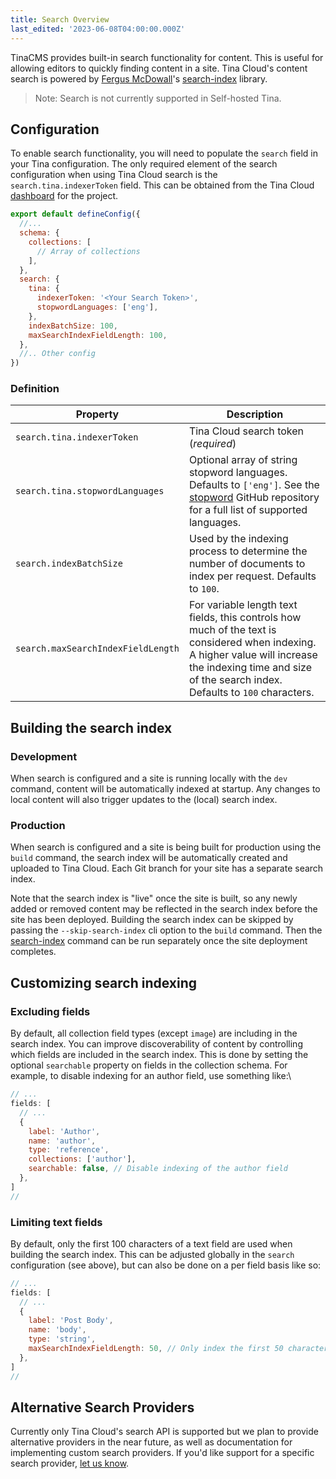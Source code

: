 ```yaml
---
title: Search Overview
last_edited: '2023-06-08T04:00:00.000Z'
---
```


TinaCMS provides built-in search functionality for content. This is useful for allowing editors to quickly finding content in a site. Tina Cloud's content search is powered by [Fergus McDowall](https://github.com/fergiemcdowall 'Fergus McDowall')'s [search-index](https://www.npmjs.com/package/search-index 'search-index') library.

> Note: Search is not currently supported in Self-hosted Tina.

## Configuration

To enable search functionality, you will need to populate the `search` field in your Tina configuration. The only required element of the search configuration when using Tina Cloud search is the `search.tina.indexerToken` field. This can be obtained from the Tina Cloud [dashboard](/docs/tina-cloud/dashboard/projects/#api-tokens) for the project.

```javascript
export default defineConfig({
  //...
  schema: {
    collections: [
      // Array of collections
    ],
  },
  search: {
    tina: {
      indexerToken: '<Your Search Token>',
      stopwordLanguages: ['eng'],
    },
    indexBatchSize: 100,
    maxSearchIndexFieldLength: 100,
  },
  //.. Other config
})
```

### Definition

| Property                           | Description                                                                                                                                                                                                 |
| ---------------------------------- | ----------------------------------------------------------------------------------------------------------------------------------------------------------------------------------------------------------- |
| `search.tina.indexerToken`         | Tina Cloud search token (_required_)                                                                                                                                                                        |
| `search.tina.stopwordLanguages`    | Optional array of string stopword languages. Defaults to `['eng']`. See the [stopword](https://github.com/fergiemcdowall/stopword#language-code) GitHub repository for a full list of supported languages.  |
| `search.indexBatchSize`            | Used by the indexing process to determine the number of documents to index per request. Defaults to `100`.                                                                                                  |
| `search.maxSearchIndexFieldLength` | For variable length text fields, this controls how much of the text is considered when indexing. A higher value will increase the indexing time and size of the search index. Defaults to `100` characters. |

## Building the search index

### Development

When search is configured and a site is running locally with the `dev` command, content will be automatically indexed at startup. Any changes to local content will also trigger updates to the (local) search index.

### Production

When search is configured and a site is being built for production using the `build` command, the search index will be automatically created and uploaded to Tina Cloud. Each Git branch for your site has a separate search index.

Note that the search index is "live" once the site is built, so any newly added or removed content may be reflected in the search index before the site has been deployed. Building the search index can be skipped by passing the `--skip-search-index` cli option to the `build` command. Then the [search-index](/docs/cli-overview/#tinacms-search-index) command can be run separately once the site deployment completes.

## Customizing search indexing

### Excluding fields

By default, all collection field types (except `image`) are including in the search index. You can improve discoverability of content by controlling which fields are included in the search index. This is done by setting the optional `searchable` property on fields in the collection schema. For example, to disable indexing for an author field, use something like:\\

```javascript
// ...
fields: [
  // ...
  {
    label: 'Author',
    name: 'author',
    type: 'reference',
    collections: ['author'],
    searchable: false, // Disable indexing of the author field
  },
]
//
```

### Limiting text fields

By default, only the first 100 characters of a text field are used when building the search index. This can be adjusted globally in the `search` configuration (see above), but can also be done on a per field basis like so:

```javascript
// ...
fields: [
  // ...
  {
    label: 'Post Body',
    name: 'body',
    type: 'string',
    maxSearchIndexFieldLength: 50, // Only index the first 50 characters of this field
  },
]
//
```

## Alternative Search Providers

Currently only Tina Cloud's search API is supported but we plan to provide alternative providers in the near future, as well as documentation for implementing custom search providers. If you'd like support for a specific search provider, [let us know](https://github.com/tinacms/tinacms/discussions).
